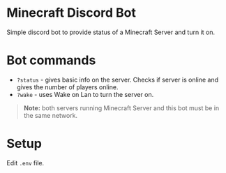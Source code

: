# Minecraft Discord Bot
Simple discord bot to provide status of a Minecraft Server and turn it on.

# Bot commands
- ```?status``` - gives basic info on the server. Checks if server is online and gives the number of players online.
- ```?wake``` - uses Wake on Lan to turn the server on. 
> **Note:** both servers running Minecraft Server and this bot must be in the same network.

# Setup
Edit ```.env``` file.
